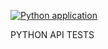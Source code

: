 [![Python application](https://github.com/Rishat-F/python_api_tests/actions/workflows/python-app.yml/badge.svg?branch=master)](https://github.com/Rishat-F/python_api_tests/actions/workflows/python-app.yml)

PYTHON API TESTS
